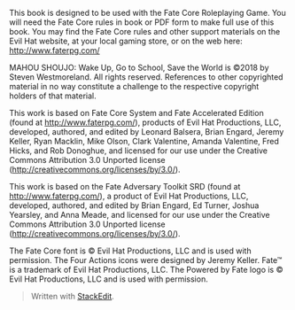 
This book is designed to be used with the Fate Core Roleplaying Game. You will need the Fate Core rules in book or PDF form to make full use of this book. You may find the Fate Core rules and other support materials on the Evil Hat website, at your local gaming store, or on the web here: http://www.faterpg.com/

MAHOU SHOUJO: Wake Up, Go to School, Save the World is ©2018 by Steven Westmoreland. All rights reserved. References to other copyrighted material in no way constitute a challenge to the respective copyright holders of that material.

This work is based on Fate Core System and Fate Accelerated Edition (found at http://www.faterpg.com/), products of Evil Hat Productions, LLC, developed, authored, and edited by Leonard Balsera, Brian Engard, Jeremy Keller, Ryan Macklin, Mike Olson, Clark Valentine, Amanda Valentine, Fred Hicks, and Rob Donoghue, and licensed for our use under the Creative Commons Attribution 3.0 Unported license (http://creativecommons.org/licenses/by/3.0/).

This work is based on the Fate Adversary Toolkit SRD (found at http://www.faterpg.com/), a product of Evil Hat Productions, LLC, developed, authored, and edited by Brian Engard, Ed Turner, Joshua Yearsley, and Anna Meade, and licensed for our use under the Creative Commons Attribution 3.0 Unported license (http://creativecommons.org/licenses/by/3.0/).

The Fate Core font is © Evil Hat Productions, LLC and is used with permission. The Four Actions icons were designed by Jeremy Keller. 
Fate™ is a trademark of Evil Hat Productions, LLC. The Powered by Fate logo is © Evil Hat Productions, LLC and is used with permission.


> Written with [StackEdit](https://stackedit.io/).
<!--stackedit_data:
eyJoaXN0b3J5IjpbNjE0NDUyNzk1LC00MjA4ODIxODksMTMzOT
IxNTc5MF19
-->